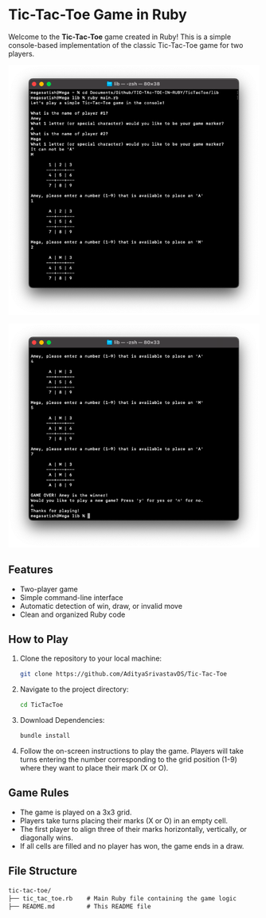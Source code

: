 # Tic-Tac-Toe Game in Ruby

Welcome to the **Tic-Tac-Toe** game created in Ruby! This is a simple console-based implementation of the classic Tic-Tac-Toe game for two players.

![Project Logo](static/Output1.png)

![Project Logo](static/Output2.png)

## Features

- Two-player game
- Simple command-line interface
- Automatic detection of win, draw, or invalid move
- Clean and organized Ruby code

## How to Play

1. Clone the repository to your local machine:
    ```bash
    git clone https://github.com/AdityaSrivastavDS/Tic-Tac-Toe
    ```
2. Navigate to the project directory:
    ```bash
    cd TicTacToe
    ```
3. Download Dependencies:
    ```bash
    bundle install
    ```

4. Follow the on-screen instructions to play the game. Players will take turns entering the number corresponding to the grid position (1-9) where they want to place their mark (X or O).

## Game Rules

- The game is played on a 3x3 grid.
- Players take turns placing their marks (X or O) in an empty cell.
- The first player to align three of their marks horizontally, vertically, or diagonally wins.
- If all cells are filled and no player has won, the game ends in a draw.

## File Structure

```plaintext
tic-tac-toe/
├── tic_tac_toe.rb    # Main Ruby file containing the game logic
├── README.md         # This README file
